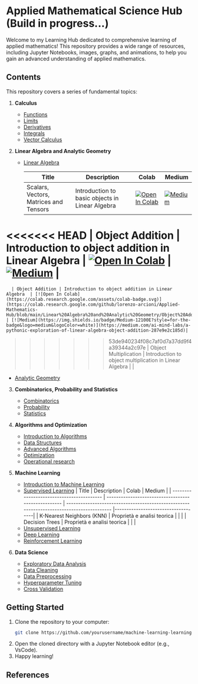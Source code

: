 # Applied Mathematical Science Hub (Build in progress...)

Welcome to my Learning Hub dedicated to comprehensive learning of applied mathematics! This repository provides a wide range of resources, including Jupyter Notebooks, images, graphs, and animations, to help you gain an advanced understanding of applied mathematics.

## Contents

This repository covers a series of fundamental topics:

1. **Calculus**
   - [Functions](https://github.com/lorenzo-arcioni/Applied_Mathematics_Hub/blob/main/Calculus/Functions.ipynb)
   - [Limits](https://github.com/lorenzo-arcioni/Applied_Mathematics_Hub/blob/main/Calculus/Limits.ipynb)
   - [Derivatives](notebook_link)
   - [Integrals](notebook_link)
   - [Vector Calculus](notebook_link)

2. **Linear Algebra and Analytic Geometry**
   - [Linear Algebra](https://github.com/lorenzo-arcioni/Applied-Mathematics-Hub/blob/main/Linear%20Algebra%20and%20Analytic%20Geometry//linear_algebra.ipynb)

      | Title                                     | Description                                         | Colab     | Medium                                                                                |
      | ----------------------------------------- | --------------------------------------------------- | ----------------------------------------------------------------------------------------- |------------------------------------|
      | Scalars, Vectors, Matrices and Tensors    | Introduction to basic objects in Linear Algebra    | [![Open In Colab](https://colab.research.google.com/assets/colab-badge.svg)](https://colab.research.google.com/github/lorenzo-arcioni/Applied-Mathematics-Hub/blob/main/Linear%20Algebra%20and%20Analytic%20Geometry/Fundamentals.ipynb) |  [![Medium](https://img.shields.io/badge/Medium-12100E?style=for-the-badge&logo=medium&logoColor=white)](https://medium.com/@lorenzo.arcioni2000/a-pythonic-exploration-of-linear-algebra-scalars-vectors-matrices-and-tensors-2c1e24e4fd26) |
<<<<<<< HEAD
      | Object Addition | Introduction to object addition in Linear Algebra  | [![Open In Colab](https://colab.research.google.com/assets/colab-badge.svg)](https://colab.research.google.com/github/lorenzo-arcioni/Applied-Mathematics-Hub/blob/main/Linear%20Algebra%20and%20Analytic%20Geometry/Object%20Addition.ipynb) | [![Medium](https://img.shields.io/badge/Medium-12100E?style=for-the-badge&logo=medium&logoColor=white)](https://medium.com/ai-mind-labs/a-pythonic-exploration-of-linear-algebra-object-addition-287e9e2c185d) |
=======
      | Object Addition | Introduction to object addition in Linear Algebra  | [![Open In Colab](https://colab.research.google.com/assets/colab-badge.svg)](https://colab.research.google.com/github/lorenzo-arcioni/Applied-Mathematics-Hub/blob/main/Linear%20Algebra%20and%20Analytic%20Geometry/Object%20Addition.ipynb) | [![Medium](https://img.shields.io/badge/Medium-12100E?style=for-the-badge&logo=medium&logoColor=white)](https://medium.com/ai-mind-labs/a-pythonic-exploration-of-linear-algebra-object-addition-287e9e2c185d)|
>>>>>>> 53de940234f08c7af0d7a37dd9f4a39344a2c97e
      | Object Multiplication | Introduction to object multiplication in Linear Algebra |  |

   - [Analytic Geometry](notebook_link)

3. **Combinatorics, Probability and Statistics**
   - [Combinatorics]()
   - [Probability](notebook_link)
   - [Statistics](notebook_link)

4. **Algorithms and Optimization**
   - [Introduction to Algorithms](notebook_link)
   - [Data Structures]()
   - [Advanced Algorithms](notebook_link)
   - [Optimization](notebook_link)
   - [Operational research]()

5. **Machine Learning**
   - [Introduction to Machine Learning](notebook_link)
   - [Supervised Learning](notebook_link)
      | Title                                     | Description                                         | Colab     | Medium                                                                                |
      | ----------------------------------------- | --------------------------------------------------- | ----------------------------------------------------------------------------------------- |------------------------------------|
      | K-Nearest Neighbors (KNN)    | Proprietà e analisi teorica    |  |  |
      | Decision Trees | Proprietà e analisi teorica | | |
   - [Unsupervised Learning](notebook_link)
   - [Deep Learning](notebook_link)
   - [Reinforcement Learning](notebook_link)

6. **Data Science**
   - [Exploratory Data Analysis](notebook_link)
   - [Data Cleaning](notebook_link)
   - [Data Preprocessing](notebook_link)
   - [Hyperparameter Tuning](notebook_link)
   - [Cross Validation](notebook_link)

## Getting Started

1. Clone the repository to your computer:
   ```bash
   git clone https://github.com/yourusername/machine-learning-learning-hub.git
   ```
2. Open the cloned directory with a Jupyter Notebook editor (e.g., VsCode).
3. Happy learning!

## References
